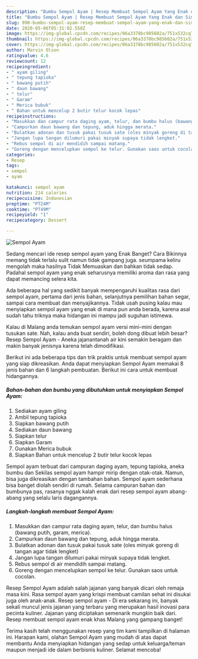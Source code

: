 ```yaml
---
description: "Bumbu Sempol Ayam | Resep Membuat Sempol Ayam Yang Enak dan Simpel"
title: "Bumbu Sempol Ayam | Resep Membuat Sempol Ayam Yang Enak dan Simpel"
slug: 990-bumbu-sempol-ayam-resep-membuat-sempol-ayam-yang-enak-dan-simpel
date: 2020-05-06T05:31:02.558Z
image: https://img-global.cpcdn.com/recipes/06a3378bc985602a/751x532cq70/sempol-ayam-foto-resep-utama.jpg
thumbnail: https://img-global.cpcdn.com/recipes/06a3378bc985602a/751x532cq70/sempol-ayam-foto-resep-utama.jpg
cover: https://img-global.cpcdn.com/recipes/06a3378bc985602a/751x532cq70/sempol-ayam-foto-resep-utama.jpg
author: Marvin Olson
ratingvalue: 4.6
reviewcount: 12
recipeingredient:
- " ayam giling"
- " tepung tapioka"
- " bawang putih"
- " daun bawang"
- " telur"
- " Garam"
- " Merica bubuk"
- " Bahan untuk mencelup 2 butir telur kocok lepas"
recipeinstructions:
- "Masukkan dan campur rata daging ayam, telur, dan bumbu halus (bawang putih, garam, merica)."
- "Campurkan daun bawang dan tepung, aduk hingga merata."
- "Bulatkan adonan dan tusuk pakai tusuk sate (oles minyak goreng di tangan agar tidak lengket)"
- "Jangan lupa tangan dilumuri pakai minyak supaya tidak lengket."
- "Rebus sempol di air mendidih sampai matang."
- "Goreng dengan mencelupkan sempol ke telur. Gunakan saos untuk cocolan."
categories:
- Resep
tags:
- sempol
- ayam

katakunci: sempol ayam 
nutrition: 214 calories
recipecuisine: Indonesian
preptime: "PT24M"
cooktime: "PT49M"
recipeyield: "1"
recipecategory: Dessert

---
```



![Sempol Ayam](https://img-global.cpcdn.com/recipes/06a3378bc985602a/751x532cq70/sempol-ayam-foto-resep-utama.jpg)

Sedang mencari ide resep sempol ayam yang Enak Banget? Cara Bikinnya memang tidak terlalu sulit namun tidak gampang juga. seumpama keliru mengolah maka hasilnya Tidak Memuaskan dan bahkan tidak sedap. Padahal sempol ayam yang enak seharusnya memiliki aroma dan rasa yang dapat memancing selera kita.

Ada beberapa hal yang sedikit banyak mempengaruhi kualitas rasa dari sempol ayam, pertama dari jenis bahan, selanjutnya pemilihan bahan segar, sampai cara membuat dan menyajikannya. Tidak usah pusing kalau mau menyiapkan sempol ayam yang enak di mana pun anda berada, karena asal sudah tahu triknya maka hidangan ini mampu jadi suguhan istimewa.

Kalau di Malang anda temukan sempol ayam versi mini-mini dengan tusukan sate. Nah, kalau anda buat sendiri, boleh dong dibuat lebih besar? Resep Sempol Ayam - Aneka jajanantanah air kini semakin beragam dan makin banyak jenisnya karena telah dimodifikasi.


Berikut ini ada beberapa tips dan trik praktis untuk membuat sempol ayam yang siap dikreasikan. Anda dapat menyiapkan Sempol Ayam memakai 8 jenis bahan dan 6 langkah pembuatan. Berikut ini cara untuk membuat hidangannya.

<!--inarticleads1-->

##### Bahan-bahan dan bumbu yang dibutuhkan untuk menyiapkan Sempol Ayam:

1. Sediakan  ayam giling
1. Ambil  tepung tapioka
1. Siapkan  bawang putih
1. Sediakan  daun bawang
1. Siapkan  telur
1. Siapkan  Garam
1. Gunakan  Merica bubuk
1. Siapkan  Bahan untuk mencelup 2 butir telur kocok lepas


Sempol ayam terbuat dari campuran daging ayam, tepung tapioka, aneka bumbu dan Sekilas sempol ayam hampir mirip dengan otak-otak. Namun, bisa juga dikreasikan dengan tambahan bahan. Sempol ayam sederhana bisa banget diolah sendiri di rumah. Selama campuran bahan dan bumbunya pas, rasanya nggak kalah enak dari resep sempol ayam abang-abang yang selalu laris dagangannya. 

<!--inarticleads2-->

##### Langkah-langkah membuat Sempol Ayam:

1. Masukkan dan campur rata daging ayam, telur, dan bumbu halus (bawang putih, garam, merica).
1. Campurkan daun bawang dan tepung, aduk hingga merata.
1. Bulatkan adonan dan tusuk pakai tusuk sate (oles minyak goreng di tangan agar tidak lengket)
1. Jangan lupa tangan dilumuri pakai minyak supaya tidak lengket.
1. Rebus sempol di air mendidih sampai matang.
1. Goreng dengan mencelupkan sempol ke telur. Gunakan saos untuk cocolan.


Resep Sempol Ayam adalah salah jajanan yang banyak dicari oleh remaja masa kini. Rasa sempol ayam yang krispi membuat camilan sehat ini disukai juga oleh anak-anak. Resep sempol ayam - Di era sekarang ini, banyak sekali muncul jenis jajanan yang terbaru yang merupakan hasil inovasi para pecinta kuliner. Jajanan yang diciptakan semenarik mungkin baik dari. Resep membuat sempol ayam enak khas Malang yang gampang banget! 

Terima kasih telah menggunakan resep yang tim kami tampilkan di halaman ini. Harapan kami, olahan Sempol Ayam yang mudah di atas dapat membantu Anda menyiapkan hidangan yang sedap untuk keluarga/teman maupun menjadi ide dalam berbisnis kuliner. Selamat mencoba!
